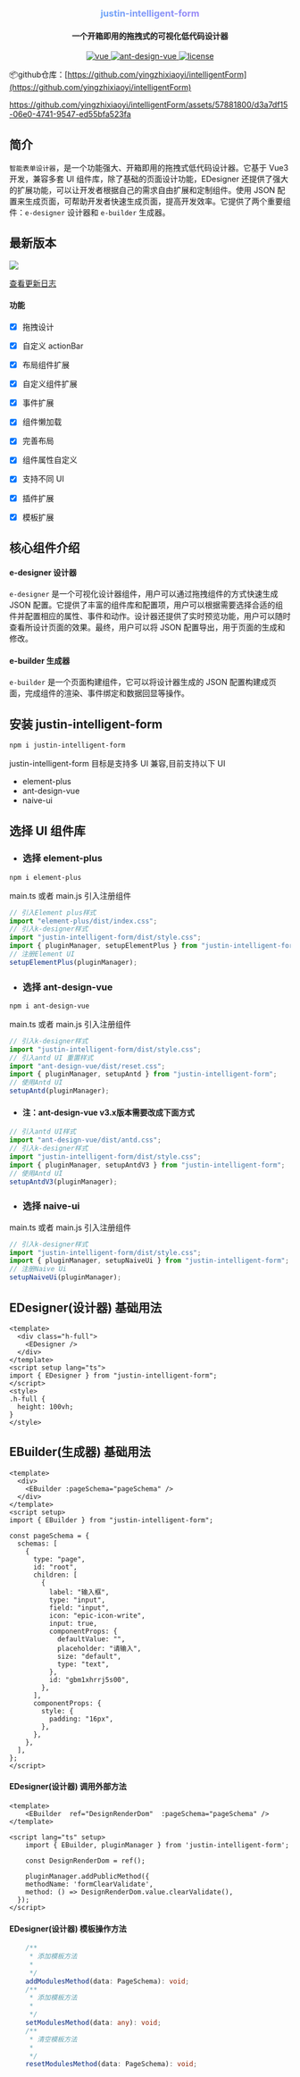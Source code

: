 

<h3 align="center" style="background-image:-webkit-linear-gradient(left,#44c0fa,#c26cf6);-webkit-background-clip:text;-webkit-text-fill-color:transparent;">justin-intelligent-form
</h3>


<h4 align="center">一个开箱即用的拖拽式的可视化低代码设计器</h4>

<p align="center">
  <a href="https://github.com/vuejs/core">
    <img src="https://img.shields.io/badge/vue-3.3.4-brightgreen.svg" alt="vue">
  </a>
  <a href="https://github.com/microsoft/TypeScript">
    <img src="https://img.shields.io/badge/typescript-5.1.6-blue" alt="ant-design-vue">
  </a>
  <a href="#">
    <img src="https://img.shields.io/github/license/mashape/apistatus.svg" alt="license">
  </a>
</p>


📦github仓库：[https://github.com/yingzhixiaoyi/intelligentForm](https://github.com/yingzhixiaoyi/intelligentForm)

https://github.com/yingzhixiaoyi/intelligentForm/assets/57881800/d3a7df15-06e0-4741-9547-ed55bfa523fa




## 简介

`智能表单设计器`，是一个功能强大、开箱即用的拖拽式低代码设计器。它基于 Vue3 开发，兼容多套 UI 组件库，除了基础的页面设计功能，EDesigner 还提供了强大的扩展功能，可以让开发者根据自己的需求自由扩展和定制组件。使用 JSON 配置来生成页面，可帮助开发者快速生成页面，提高开发效率。它提供了两个重要组件：`e-designer` 设计器和 `e-builder` 生成器。


## 最新版本

[![](https://img.shields.io/npm/v/justin-intelligent-form.svg?style=flat-square)](https://www.npmjs.com/package/justin-intelligent-form)

[查看更新日志](./docs/updateLog.md)

#### 功能

- [x] 拖拽设计
- [x] 自定义 actionBar
- [x] 布局组件扩展
- [x] 自定义组件扩展
- [x] 事件扩展
- [x] 组件懒加载
- [x] 完善布局
- [x] 组件属性自定义
- [x] 支持不同 UI
- [x] 插件扩展
- [x] 模板扩展



## 核心组件介绍

#### e-designer 设计器

`e-designer` 是一个可视化设计器组件，用户可以通过拖拽组件的方式快速生成 JSON 配置。它提供了丰富的组件库和配置项，用户可以根据需要选择合适的组件并配置相应的属性、事件和动作。设计器还提供了实时预览功能，用户可以随时查看所设计页面的效果。最终，用户可以将 JSON 配置导出，用于页面的生成和修改。

#### e-builder 生成器

`e-builder` 是一个页面构建组件，它可以将设计器生成的 JSON 配置构建成页面，完成组件的渲染、事件绑定和数据回显等操作。

## 安装 justin-intelligent-form

```bash
npm i justin-intelligent-form
```

justin-intelligent-form 目标是支持多 UI 兼容,目前支持以下 UI

- element-plus
- ant-design-vue
- naive-ui

## 选择 UI 组件库

- ### 选择 element-plus

```bash
npm i element-plus
```

main.ts 或者 main.js 引入注册组件

```javascript
// 引入Element plus样式
import "element-plus/dist/index.css";
// 引入k-designer样式
import "justin-intelligent-form/dist/style.css";
import { pluginManager, setupElementPlus } from "justin-intelligent-form";
// 注册Element UI
setupElementPlus(pluginManager);
```

- ### 选择 ant-design-vue 

```bash
npm i ant-design-vue
```

main.ts 或者 main.js 引入注册组件

```javascript
// 引入k-designer样式
import "justin-intelligent-form/dist/style.css";
// 引入antd UI 重置样式
import "ant-design-vue/dist/reset.css";
import { pluginManager, setupAntd } from "justin-intelligent-form";
// 使用Antd UI
setupAntd(pluginManager);
```
- #### 注：ant-design-vue v3.x版本需要改成下面方式
```javascript
// 引入antd UI样式
import "ant-design-vue/dist/antd.css";
// 引入k-designer样式
import "justin-intelligent-form/dist/style.css";
import { pluginManager, setupAntdV3 } from "justin-intelligent-form";
// 使用Antd UI
setupAntdV3(pluginManager);
```


- ### 选择 naive-ui


main.ts 或者 main.js 引入注册组件

```javascript
// 引入k-designer样式
import "justin-intelligent-form/dist/style.css";
import { pluginManager, setupNaiveUi } from "justin-intelligent-form";
// 注册Naive Ui
setupNaiveUi(pluginManager);
```

## EDesigner(设计器) 基础用法

```vue
<template>
  <div class="h-full">
    <EDesigner />
  </div>
</template>
<script setup lang="ts">
import { EDesigner } from "justin-intelligent-form";
</script>
<style>
.h-full {
  height: 100vh;
}
</style>
```
## EBuilder(生成器) 基础用法

```vue
<template>
  <div>
    <EBuilder :pageSchema="pageSchema" />
  </div>
</template>
<script setup>
import { EBuilder } from "justin-intelligent-form";

const pageSchema = {
  schemas: [
    {
      type: "page",
      id: "root",
      children: [
        {
          label: "输入框",
          type: "input",
          field: "input",
          icon: "epic-icon-write",
          input: true,
          componentProps: {
            defaultValue: "",
            placeholder: "请输入",
            size: "default",
            type: "text",
          },
          id: "gbm1xhrrj5s00",
        },
      ],
      componentProps: {
        style: {
          padding: "16px",
        },
      },
    },
  ],
};
</script>
```

#### EDesigner(设计器) 调用外部方法

```vue
<template>
	<EBuilder  ref="DesignRenderDom"  :pageSchema="pageSchema" />  
</template>

<script lang="ts" setup>
	import { EBuilder, pluginManager } from 'justin-intelligent-form';
	
	const DesignRenderDom = ref();
	
	pluginManager.addPublicMethod({
    methodName: 'formClearValidate',
    method: () => DesignRenderDom.value.clearValidate(),
  });
</script>
```

#### EDesigner(设计器) 模板操作方法

```ts
    /**
     * 添加模板方法
     *
     */
    addModulesMethod(data: PageSchema): void;
    /**
     * 添加模板方法
     *
     */
    setModulesMethod(data: any): void;
    /**
     * 清空模板方法
     *
     */
    resetModulesMethod(data: PageSchema): void;
```

